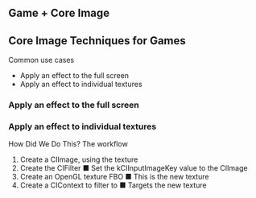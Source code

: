 ## Game + Core Image


## Core Image Techniques for Games

Common use cases

* Apply an effect to the full screen
* Apply an effect to individual textures


### Apply an effect to the full screen




### Apply an effect to individual textures


How Did We Do This?
The workflow

1. Create a CIImage, using the texture
2. Create the CIFilter
  ■ Set the kCIInputImageKey value to the CIImage
3. Create an OpenGL texture FBO
  ■ This is the new texture
4. Create a CIContext to filter to
  ■ Targets the new texture
  
